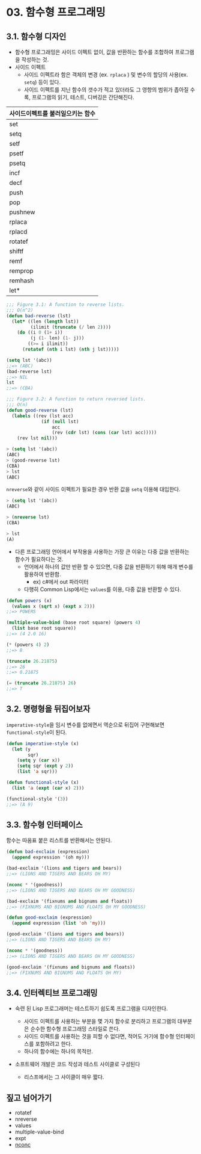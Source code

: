 # 03. 함수형 프로그래밍


## 3.1. 함수형 디자인

- 함수형 프로그래밍은 사이드 이펙트 없이, 값을 반환하는 함수를 조합하여 프로그램을 작성하는 것.
- 사이드 이펙트
  - 사이드 이펙트라 함은 객체의 변경 (ex. `rplaca` ) 및 변수의 할당의 사용(ex. `setq`) 등이 있다.
  - 사이드 이펙트를 지닌 함수의 갯수가 적고 있더라도 그 영향의 범위가 좁아질 수록, 프로그램의 읽기, 테스트, 디버깅은 간단해진다.

| 사이드이펙트를 불러일으키는 함수 |
| -------------------------------- |
| set                              |
| setq                             |
| setf                             |
| psetf                            |
| psetq                            |
| incf                             |
| decf                             |
| push                             |
| pop                              |
| pushnew                          |
| rplaca                           |
| rplacd                           |
| rotatef                          |
| shiftf                           |
| remf                             |
| remprop                          |
| remhash                          |
| let*                             |


``` lisp
;;; Figure 3.1: A function to reverse lists.
;;; O(n^2)
(defun bad-reverse (lst)
  (let* ((len (length lst))
         (ilimit (truncate (/ len 2))))
    (do ((i 0 (1+ i))
         (j (1- len) (1- j)))
        ((>= i ilimit))
      (rotatef (nth i lst) (nth j lst)))))

(setq lst '(abc))
;;=> (ABC)
(bad-reverse lst)
;;=> NIL
lst
;;=> (CBA)
```


``` lisp
;;; Figure 3.2: A function to return reversed lists.
;;; O(n)
(defun good-reverse (lst)
  (labels ((rev (lst acc)
             (if (null lst)
                 acc
                 (rev (cdr lst) (cons (car lst) acc)))))
    (rev lst nil)))

> (setq lst '(abc))
(ABC)
> (good-reverse lst)
(CBA)
> lst
(ABC)
```

`nreverse`와 같이 사이드 이펙트가 필요한 경우 반환 값을 `setq` 이용해 대입한다.

``` lisp
> (setq lst '(abc))
(ABC)

> (nreverse lst)
(CBA)

> lst
(A)
```

- 다른 프로그래밍 언어에서 부작용을 사용하는 가장 큰 이유는 다중 값을 반환하는 함수가 필요하다는 것.
  - 언어에서 하나의 값만 반환 할 수 있으면, 다중 값을 반환하기 위해 매개 변수를 활용하여 반환함.
    - ex) c#에서 out 파라미터
  - 다행히 Common Lisp에서는 `values`를 이용, 다중 값을 반환할 수 있다.

``` lisp
(defun powers (x)
  (values x (sqrt x) (expt x 2)))
;;=> POWERS

(multiple-value-bind (base root square) (powers 4)
  (list base root square))
;;=> (4 2.0 16)

(* (powers 4) 2)
;;=> 8
```

``` lisp
(truncate 26.21875)
;;=> 26
;;=> 0.21875

(= (truncate 26.21875) 26)
;;=> T
```


## 3.2. 명령형을 뒤집어보자

`imperative-style`을 임시 변수를 없에면서 역순으로 뒤집어 구현해보면 `functional-style`이 된다.

``` lisp
(defun imperative-style (x)
  (let (y
        sqr)
    (setq y (car x))
    (setq sqr (expt y 2))
    (list 'a sqr)))

(defun functional-style (x)
  (list 'a (expt (car x) 2)))

(functional-style '(3))
;;=> (A 9)
```


## 3.3. 함수형 인터페이스

함수는 따옴표 붙은 리스트를 반환해서는 안된다.

``` lisp
(defun bad-exclaim (expression)
  (append expression '(oh my)))

(bad-exclaim '(lions and tigers and bears))
;;=> (LIONS AND TIGERS AND BEARS OH MY)

(nconc * '(goodness))
;;=> (LIONS AND TIGERS AND BEARS OH MY GOODNESS)

(bad-exclaim '(fixnums and bignums and floats))
;;=> (FIXNUMS AND BIGNUMS AND FLOATS OH MY GOODNESS)
```

``` lisp
(defun good-exclaim (expression)
  (append expression (list 'oh 'my)))

(good-exclaim '(lions and tigers and bears))
;;=> (LIONS AND TIGERS AND BEARS OH MY)

(nconc * '(goodness))
;;=> (LIONS AND TIGERS AND BEARS OH MY GOODNESS)

(good-exclaim '(fixnums and bignums and floats))
;;=> (FIXNUMS AND BIGNUMS AND FLOATS OH MY)
```


## 3.4. 인터렉티브 프로그래밍

- 숙련 된 Lisp 프로그래머는 테스트하기 쉽도록 프로그램을 디자인한다.
  - 사이드 이펙트를 사용하는 부분을 몇 가지 함수로 분리하고 프로그램의 대부분은 순수한 함수형 프로그래밍 스타일로 쓴다.
  - 사이드 이펙트를 사용하는 것을 피할 수 없다면, 적어도 거기에 함수형 인터페이스를 포함하려고 한다.
  - 하나의 함수에는 하나의 목적만.

- 소프트웨어 개발은 ​​코드 작성과 테스트 사이클로 구성된다
  - 리스프에서는 그 사이클이 매우 짧다.


## 짚고 넘어가기

- rotatef
- nreverse
- values
- multiple-value-bind
- expt
- [nconc](http://www.lispworks.com/documentation/HyperSpec/Body/f_nconc.htm)